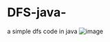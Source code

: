 # DFS-java-
a simple dfs code in java
![image](https://github.com/user-attachments/assets/a3861d43-b536-4d3c-abc6-b7fa564a6d20)


